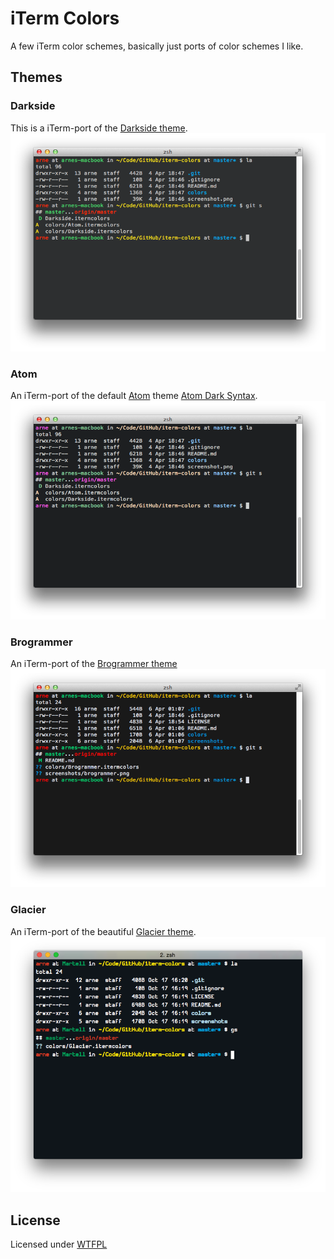 # iTerm Colors

A few iTerm color schemes, basically just ports of color schemes I like.

## Themes
### Darkside
This is a iTerm-port of the [Darkside theme](https://github.com/daylerees/colour-schemes).
![Darkside.itermcolors](screenshots/darkside.png "If you're looking for that awesome prompt, check out my dotfiles.")

### Atom
An iTerm-port of the default [Atom](https://atom.io) theme [Atom Dark Syntax](https://atom.io/packages/atom-dark-syntax).
![Atom.itermcolors](screenshots/atom.png)

### Brogrammer
An iTerm-port of the [Brogrammer theme](https://github.com/kenwheeler/brogrammer-theme)
![Brogrammer.itermcolors](screenshots/brogrammer.png)

### Glacier
An iTerm-port of the beautiful [Glacier theme](http://glaciertheme.com).
![Glacier.itermcolors](screenshots/glacier.png)

## License
Licensed under [WTFPL](LICENSE)
